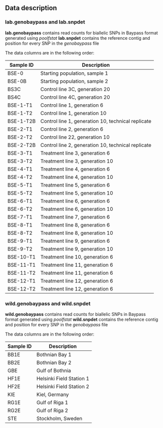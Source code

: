 ## Data description

### lab.genobaypass and lab.snpdet
**lab.genobaypass** contains read counts for biallelic SNPs in Baypass format
generated using *poolfstat*
**lab.snpdet** contains the reference contig and position for every SNP
in the *genobaypass* file

The data columns are in the following order:

| Sample ID | Description |
| --- | --- |
| BSE-0 | Starting population, sample 1 |
| BSE-0B | Starting population, sample 2 |
| BS3C | Control line 3C, generation 20 |
| BS4C | Control line 4C, generation 20 |
| BSE-1-T1 | Control line 1, generation 6 |
| BSE-1-T2 | Control line 1, generation 10 |
| BSE-1-T2B | Control line 1, generation 10, technical replicate |
| BSE-2-T1 | Control line 2, generation 6 |
| BSE-2-T2 | Control line 22, generation 10 |
| BSE-2-T2B | Control line 2, generation 10, technical replicate |
| BSE-3-T1 | Treatment line 3, generation 6 |
| BSE-3-T2 | Treatment line 3, generation 10 |
| BSE-4-T1 | Treatment line 4, generation 6 |
| BSE-4-T2 | Treatment line 4, generation 10 |
| BSE-5-T1 | Treatment line 5, generation 6 |
| BSE-5-T2 | Treatment line 5, generation 10 |
| BSE-6-T1 | Treatment line 6, generation 6 |
| BSE-6-T2 | Treatment line 6, generation 10 |
| BSE-7-T1 | Treatment line 7, generation 6 |
| BSE-8-T1 | Treatment line 8, generation 6 |
| BSE-8-T2 | Treatment line 8, generation 10 |
| BSE-9-T1 | Treatment line 9, generation 6 |
| BSE-9-T2 | Treatment line 9, generation 10 |
| BSE-10-T1 | Treatment line 10, generation 6 |
| BSE-11-T1 | Treatment line 11, generation 6 |
| BSE-11-T2 | Treatment line 11, generation 6 |
| BSE-12-T1 | Treatment line 12, generation 6 |
| BSE-12-T2 | Treatment line 12, generation 6 |

### wild.genobaypass and wild.snpdet
**wild.genobaypass** contains read counts for biallelic SNPs in Baypass format
generated using *poolfstat*
**wild.snpdet** contains the reference contig and position for every SNP
in the *genobaypass* file

The data columns are in the following order:

| Sample ID | Description |
| --- | --- |
| BB1E | Bothnian Bay 1 |
| BB2E | Bothnian Bay 2  |
| GBE | Gulf of Bothnia  |
| HF1E | Helsinki Field Station 1 |
| HF2E | Helsinki Field Station 2 |
| KIE | Kiel, Germany |
| RG1E | Gulf of Riga 1 |
| RG2E | Gulf of Riga 2|
| STE | Stockholm, Sweden |

